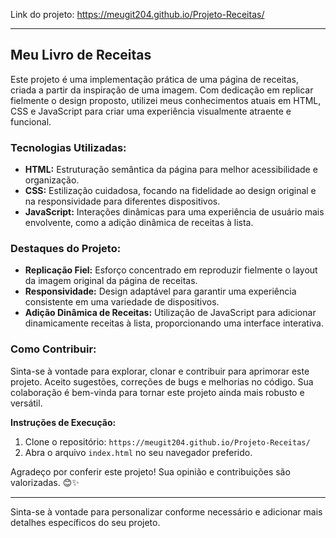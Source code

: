 Link do projeto: https://meugit204.github.io/Projeto-Receitas/

---

## Meu Livro de Receitas

Este projeto é uma implementação prática de uma página de receitas, criada a partir da inspiração de uma imagem. Com dedicação em replicar fielmente o design proposto, utilizei meus conhecimentos atuais em HTML, CSS e JavaScript para criar uma experiência visualmente atraente e funcional.

### Tecnologias Utilizadas:

- **HTML:** Estruturação semântica da página para melhor acessibilidade e organização.
- **CSS:** Estilização cuidadosa, focando na fidelidade ao design original e na responsividade para diferentes dispositivos.
- **JavaScript:** Interações dinâmicas para uma experiência de usuário mais envolvente, como a adição dinâmica de receitas à lista.

### Destaques do Projeto:

- **Replicação Fiel:** Esforço concentrado em reproduzir fielmente o layout da imagem original da página de receitas.
- **Responsividade:** Design adaptável para garantir uma experiência consistente em uma variedade de dispositivos.
- **Adição Dinâmica de Receitas:** Utilização de JavaScript para adicionar dinamicamente receitas à lista, proporcionando uma interface interativa.

### Como Contribuir:

Sinta-se à vontade para explorar, clonar e contribuir para aprimorar este projeto. Aceito sugestões, correções de bugs e melhorias no código. Sua colaboração é bem-vinda para tornar este projeto ainda mais robusto e versátil.

**Instruções de Execução:**
1. Clone o repositório: `https://meugit204.github.io/Projeto-Receitas/`
2. Abra o arquivo `index.html` no seu navegador preferido.

Agradeço por conferir este projeto! Sua opinião e contribuições são valorizadas. 😊✨

---

Sinta-se à vontade para personalizar conforme necessário e adicionar mais detalhes específicos do seu projeto.
